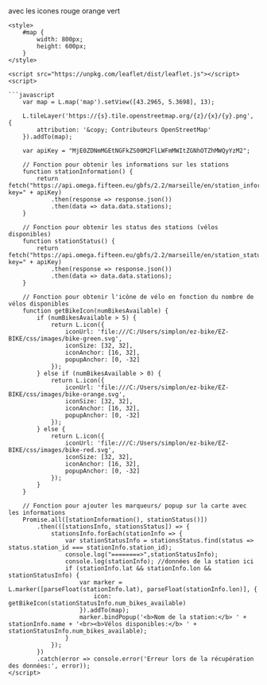 <!DOCTYPE html> avec les icones rouge orange vert
<html lang="fr">
<head>
    <meta charset="UTF-8">
    <meta name="viewport" content="width=device-width, initial-scale=1.0">
    <title>Carte des Trottinettes à Marseille</title>
    <link rel="stylesheet" href="https://unpkg.com/leaflet/dist/leaflet.css" />
    <link href="./css/baseCustom.css" rel="stylesheet">
    <link rel="stylesheet" href="./css/style.css">
    <link rel="stylesheet" href="./css/baseCustom.css" />
    <script src="./js/script.js" ></script>

    <style>
        #map {
            width: 800px;
            height: 600px;
        }
    </style>
</head>
<body>
    <div id="map"></div>

    <script src="https://unpkg.com/leaflet/dist/leaflet.js"></script>
    <script>

    ```javascript
        var map = L.map('map').setView([43.2965, 5.3698], 13);

        L.tileLayer('https://{s}.tile.openstreetmap.org/{z}/{x}/{y}.png', {
            attribution: '&copy; Contributeurs OpenStreetMap'
        }).addTo(map);

        var apiKey = "MjE0ZDNmMGEtNGFkZS00M2FlLWFmMWItZGNhOTZhMWQyYzM2"; 

        // Fonction pour obtenir les informations sur les stations
        function stationInformation() {
            return fetch("https://api.omega.fifteen.eu/gbfs/2.2/marseille/en/station_information.json?key=" + apiKey)
                .then(response => response.json())
                .then(data => data.data.stations);
        }

        // Fonction pour obtenir les status des stations (vélos disponibles)
        function stationStatus() {
            return fetch("https://api.omega.fifteen.eu/gbfs/2.2/marseille/en/station_status.json?key=" + apiKey)
                .then(response => response.json())
                .then(data => data.data.stations);
        }

        // Fonction pour obtenir l'icône de vélo en fonction du nombre de vélos disponibles
        function getBikeIcon(numBikesAvailable) {
            if (numBikesAvailable > 5) {
                return L.icon({
                    iconUrl: 'file:///C:/Users/simplon/ez-bike/EZ-BIKE/css/images/bike-green.svg',
                    iconSize: [32, 32],
                    iconAnchor: [16, 32],
                    popupAnchor: [0, -32]
                });
            } else if (numBikesAvailable > 0) {
                return L.icon({
                    iconUrl: 'file:///C:/Users/simplon/ez-bike/EZ-BIKE/css/images/bike-orange.svg',
                    iconSize: [32, 32],
                    iconAnchor: [16, 32],
                    popupAnchor: [0, -32]
                });
            } else {
                return L.icon({
                    iconUrl: 'file:///C:/Users/simplon/ez-bike/EZ-BIKE/css/images/bike-red.svg',
                    iconSize: [32, 32],
                    iconAnchor: [16, 32],
                    popupAnchor: [0, -32]
                });
            }
        }

        // Fonction pour ajouter les marqueurs/ popup sur la carte avec les informations
        Promise.all([stationInformation(), stationStatus()])
            .then(([stationsInfo, stationsStatus]) => {
                stationsInfo.forEach(stationInfo => {
                    var stationStatusInfo = stationsStatus.find(status => status.station_id === stationInfo.station_id);
                    console.log("========>",stationStatusInfo);
                    console.log(stationInfo); //données de la station ici
                    if (stationInfo.lat && stationInfo.lon && stationStatusInfo) {
                        var marker = L.marker([parseFloat(stationInfo.lat), parseFloat(stationInfo.lon)], {
                            icon: getBikeIcon(stationStatusInfo.num_bikes_available)
                        }).addTo(map);
                        marker.bindPopup('<b>Nom de la station:</b> ' + stationInfo.name + '<br><b>Vélos disponibles:</b> ' + stationStatusInfo.num_bikes_available);
                    }
                });
            })
            .catch(error => console.error('Erreur lors de la récupération des données:', error));
    </script>
</body>
</html>